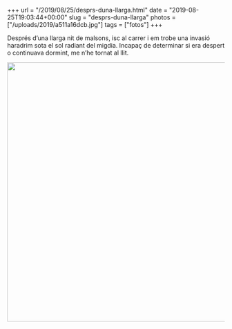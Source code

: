 +++
url = "/2019/08/25/desprs-duna-llarga.html"
date = "2019-08-25T19:03:44+00:00"
slug = "desprs-duna-llarga"
photos = ["/uploads/2019/a511a16dcb.jpg"]
tags = ["fotos"]
+++

Després d’una llarga nit de malsons, isc al carrer i em trobe una invasió haradrim sota el sol radiant del migdia. Incapaç de determinar si era despert o continuava dormint, me n’he tornat al llit.

<img src="/uploads/2019/a511a16dcb.jpg" width="600" height="600" alt="" />
